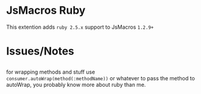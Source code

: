 # JsMacros Ruby

This extention adds `ruby 2.5.x` support to JsMacros `1.2.9+`

# Issues/Notes

##
for wrapping methods and stuff use `consumer.autoWrap(method(:methodName))` or whatever to pass the method to autoWrap, you probably know more about ruby than me.
